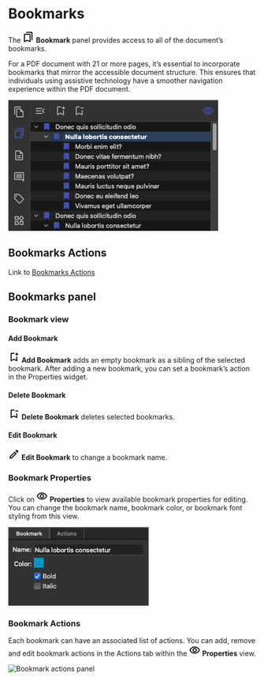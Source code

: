 # Bookmarks

The ![Bookmark Panel Icon](../images/panebookmark.png) __Bookmark__ panel provides access to all of the document’s bookmarks.

For a PDF document with 21 or more pages, it’s essential to incorporate bookmarks that mirror the accessible document structure. This ensures that individuals using assistive technology have a smoother navigation experience within the PDF document.

![Bookmarks pane](../images/image-8.png)

## Bookmarks Actions

Link to [Bookmarks Actions](#)

## Bookmarks panel

### Bookmark view

#### Add Bookmark

![Add Bookmark Icon](../images/bmkadd.png) __Add Bookmark__ adds an empty bookmark as a sibling of the selected bookmark. After adding a new bookmark, you can set a bookmark’s action in the Properties widget.

#### Delete Bookmark

![Delete Bookmark Icon](../images/bmkremove.png) __Delete Bookmark__ deletes selected bookmarks.

#### Edit Bookmark

![Edit Bookmark Icon](../images/edit.png) __Edit Bookmark__ to change a bookmark name.

### Bookmark Properties

Click on ![Properties Icon](../images/properties.png) __Properties__ to view available bookmark properties for editing. You can change the bookmark name, bookmark color, or bookmark font styling from this view.

![Bookmark properties panel](../images/image-4.png)

### Bookmark Actions

Each bookmark can have an associated list of actions. You can add, remove and edit bookmark actions in the Actions tab within the ![Properties Icon](../images/properties.png) __Properties__ view.

![Bookmark actions panel](../images/image-6.png)